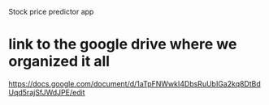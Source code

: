 Stock price predictor app


# link to the google drive where we organized it all
https://docs.google.com/document/d/1aTpFNWwkI4DbsRuUbIGa2kq8DtBdUqd5rajSfJWdJPE/edit
